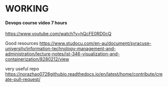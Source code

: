 # WORKING

#### Devops course video 7 hours
https://www.youtube.com/watch?v=hQcFE0RD0cQ


Good resources
https://www.studocu.com/en-au/document/syracuse-university/information-technology-management-and-administration/lecture-notes/ist-346-visualization-and-containerization/8280212/view


very useful repo
https://norazhao0728githubio.readthedocs.io/en/latest/home/contribute/create-pull-request/
